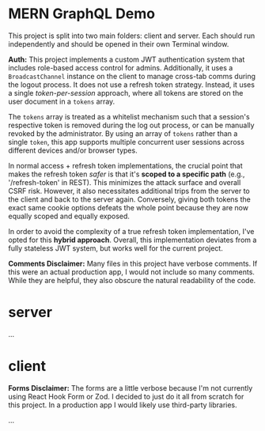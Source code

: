 # MERN GraphQL Demo

This project is split into two main folders: client and server. Each should run independently and should be opened in their own Terminal window.

**Auth:** This project implements a custom JWT authentication system that includes role-based access control for admins. Additionally, it uses a `BroadcastChannel` instance on the client to manage cross-tab comms during the logout process. It does not use a refresh token strategy. Instead, it uses a single _token-per-session_ approach, where all tokens are stored on the user document in a `tokens` array.

The `tokens` array is treated as a whitelist mechanism such that a session's respective token is removed during the log out process, or can be manually revoked by the administrator. By using an array of `tokens` rather than a single `token`, this app supports multiple concurrent user sessions across different devices and/or browser types.

In normal access + refresh token implementations, the crucial point that makes the refresh token _safer_ is that it's **scoped to a specific path** (e.g., '/refresh-token' in REST). This minimizes the attack surface and overall CSRF risk. However, it also necessitates additional trips from the server to the client and back to the server again. Conversely, giving both tokens the exact same cookie options defeats the whole point because they are now equally scoped and equally exposed.

In order to avoid the complexity of a true refresh token implementation, I've opted for this **hybrid approach**. Overall, this implementation deviates from a fully stateless JWT system, but works well for the current project.

**Comments Disclaimer:** Many files in this project have verbose comments. If this were an actual production app, I would not include so many comments. While they are helpful, they also obscure the natural readability of the code.

# server

...

# client

**Forms Disclaimer:** The forms are a little verbose because I'm not currently using React Hook Form or Zod. I decided to just do it all from scratch for this project. In a production app I would likely use third-party libraries.

...
